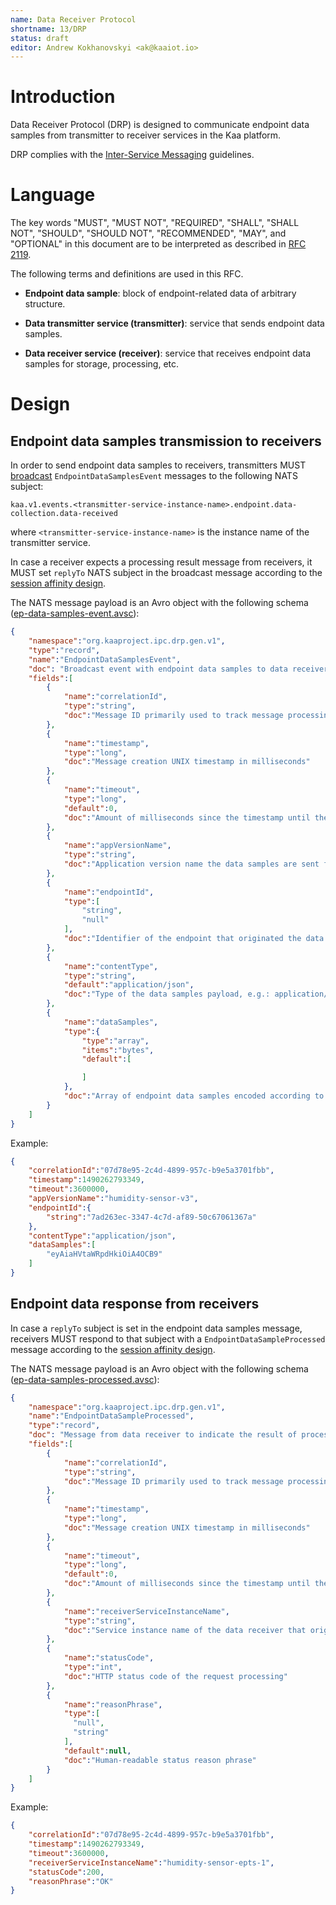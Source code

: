 ```yaml
---
name: Data Receiver Protocol
shortname: 13/DRP
status: draft
editor: Andrew Kokhanovskyi <ak@kaaiot.io>
---
```


<!-- toc -->


# Introduction

Data Receiver Protocol (DRP) is designed to communicate endpoint data samples from transmitter to receiver services in the Kaa platform.

DRP complies with the [Inter-Service Messaging](/0003/README.md) guidelines.


# Language

The key words "MUST", "MUST NOT", "REQUIRED", "SHALL", "SHALL NOT", "SHOULD", "SHOULD NOT", "RECOMMENDED", "MAY", and "OPTIONAL" in this document are to be interpreted as described in [RFC 2119](https://tools.ietf.org/html/rfc2119).

The following terms and definitions are used in this RFC.

- **Endpoint data sample**: block of endpoint-related data of arbitrary structure.

- **Data transmitter service (transmitter)**: service that sends endpoint data samples.

- **Data receiver service (receiver)**: service that receives endpoint data samples for storage, processing, etc.


# Design

## Endpoint data samples transmission to receivers

In order to send endpoint data samples to receivers, transmitters MUST [broadcast](/0003/README.md#broadcast-messaging) `EndpointDataSamplesEvent` messages to the following NATS subject:
```
kaa.v1.events.<transmitter-service-instance-name>.endpoint.data-collection.data-received
```
where `<transmitter-service-instance-name>` is the instance name of the transmitter service.

In case a receiver expects a processing result message from receivers, it MUST set `replyTo` NATS subject in the broadcast message according to the [session affinity design](/0003/README.md#session-affinity).

The NATS message payload is an Avro object with the following schema ([ep-data-samples-event.avsc](./ep-data-samples-event.avsc)):

```json
{
    "namespace":"org.kaaproject.ipc.drp.gen.v1",
    "type":"record",
    "name":"EndpointDataSamplesEvent",
    "doc": "Broadcast event with endpoint data samples to data receivers",
    "fields":[
        {
            "name":"correlationId",
            "type":"string",
            "doc":"Message ID primarily used to track message processing across services"
        },
        {
            "name":"timestamp",
            "type":"long",
            "doc":"Message creation UNIX timestamp in milliseconds"
        },
        {
            "name":"timeout",
            "type":"long",
            "default":0,
            "doc":"Amount of milliseconds since the timestamp until the message expires. Value of 0 is reserved to indicate no expiration."
        },
        {
            "name":"appVersionName",
            "type":"string",
            "doc":"Application version name the data samples are sent for"
        },
        {
            "name":"endpointId",
            "type":[
                "string",
                "null"
            ],
            "doc":"Identifier of the endpoint that originated the data samples. Null for endpoint-unaware extensions."
        },
        {
            "name":"contentType",
            "type":"string",
            "default":"application/json",
            "doc":"Type of the data samples payload, e.g.: application/json, application/x-protobuf, etc."
        },
        {
            "name":"dataSamples",
            "type":{
                "type":"array",
                "items":"bytes",
                "default":[

                ]
            },
            "doc":"Array of endpoint data samples encoded according to the content type"
        }
    ]
}
```

Example:
```json
{
    "correlationId":"07d78e95-2c4d-4899-957c-b9e5a3701fbb",
    "timestamp":1490262793349,
    "timeout":3600000,
    "appVersionName":"humidity-sensor-v3",
    "endpointId":{
        "string":"7ad263ec-3347-4c7d-af89-50c67061367a"
    },
    "contentType":"application/json",
    "dataSamples":[
        "eyAiaHVtaWRpdHkiOiA4OCB9"
    ]
}
 ``` 


## Endpoint data response from receivers

In case a `replyTo` subject is set in the endpoint data samples message, receivers MUST respond to that subject with a `EndpointDataSampleProcessed` message according to the [session affinity design](/0003/README.md#session-affinity).

The NATS message payload is an Avro object with the following schema ([ep-data-samples-processed.avsc](./ep-data-samples-processed.avsc)):
```json
{
    "namespace":"org.kaaproject.ipc.drp.gen.v1",
    "name":"EndpointDataSampleProcessed",
    "type":"record",
    "doc": "Message from data receiver to indicate the result of processing endpoint data",
    "fields":[
        {
            "name":"correlationId",
            "type":"string",
            "doc":"Message ID primarily used to track message processing across services"
        },
        {
            "name":"timestamp",
            "type":"long",
            "doc":"Message creation UNIX timestamp in milliseconds"
        },
        {
            "name":"timeout",
            "type":"long",
            "default":0,
            "doc":"Amount of milliseconds since the timestamp until the message expires. Value of 0 is reserved to indicate no expiration."
        },
        {
            "name":"receiverServiceInstanceName",
            "type":"string",
            "doc":"Service instance name of the data receiver that originated the message"
        },
        {
            "name":"statusCode",
            "type":"int",
            "doc":"HTTP status code of the request processing"
        },
        {
            "name":"reasonPhrase",
            "type":[
              "null",
              "string"
            ],
            "default":null,
            "doc":"Human-readable status reason phrase"
        }
    ]
}
```

Example:
```json
{
    "correlationId":"07d78e95-2c4d-4899-957c-b9e5a3701fbb",
    "timestamp":1490262793349,
    "timeout":3600000,
    "receiverServiceInstanceName":"humidity-sensor-epts-1",
    "statusCode":200,
    "reasonPhrase":"OK"
}
```
